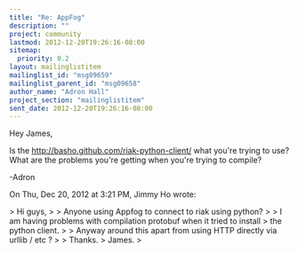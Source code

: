 ```yaml
---
title: "Re: AppFog"
description: ""
project: community
lastmod: 2012-12-20T19:26:16-08:00
sitemap:
  priority: 0.2
layout: mailinglistitem
mailinglist_id: "msg09659"
mailinglist_parent_id: "msg09658"
author_name: "Adron Hall"
project_section: "mailinglistitem"
sent_date: 2012-12-20T19:26:16-08:00
---
```



Hey James,

Is the http://basho.github.com/riak-python-client/ what you're trying to
use? What are the problems you're getting when you're trying to compile?

-Adron


On Thu, Dec 20, 2012 at 3:21 PM, Jimmy Ho  wrote:

&gt; Hi guys,
&gt;
&gt; Anyone using Appfog to connect to riak using python?
&gt;
&gt; I am having problems with compilation protobuf when it tried to install
&gt; the python client.
&gt;
&gt; Anyway around this apart from using HTTP directly via urllib / etc ?
&gt;
&gt; Thanks.
&gt; James.
&gt;

